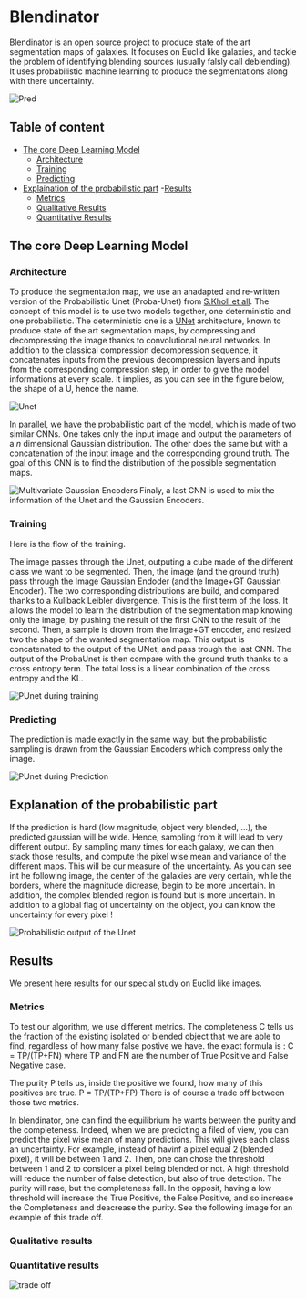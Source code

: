 # Blendinator
  

Blendinator is an open source project to produce state of the art segmentation maps of galaxies. It focuses on Euclid like galaxies, and tackle the problem of identifying blending sources (usually falsly call deblending).
It uses probabilistic machine learning to produce the segmentations along with there uncertainty.

![Pred](illustrations/blendinator.png)

## Table of content
- [The core Deep Learning Model  <a name="algo"></a>](#the-core-deep-learning-model---a-name--algo----a-)
  * [Architecture](#architecture)
  * [Training](#training)
  * [Predicting](#predicting)
- [Explaination of the probabilistic part](#explanation-of-the-probabilistic-part)
-[Results](#results)
  * [Metrics](#metrics)
  * [Qualitative Results](#qualitative-results)
  * [Quantitative Results](#quantitative-results)
 
## The core Deep Learning Model  <a name="algo"></a>


### Architecture
To produce the segmentation map, we use an anadapted and re-written version of the Probabilistic Unet (Proba-Unet) from [S.Kholl et all](https://github.com/SimonKohl/probabilistic_unet).
The concept of this model is to use two models together, one deterministic and one probabilistic. The deterministic one is a [UNet](https://arxiv.org/abs/1505.04597) architecture, known to produce state of the art segmentation maps, by compressing and decompressing the image thanks to convolutional neural networks. In addition to the classical compression decompression sequence, it concatenates inputs from the previous decompression layers and inputs from the corresponding compression step, in order to give the model informations at every scale. It implies, as you can see in the figure below, the shape of a U, hence the name.

![Unet](illustrations/Unet_scheme.png)

In parallel, we have the probabilistic part of the model, which is made of two similar CNNs. One takes only the input image and output the parameters of a $n$ dimensional Gaussian distribution. The other does the same but with a concatenation of the input image and the corresponding ground truth. The goal of this CNN is to find the distribution of the possible segmentation maps.

![Multivariate Gaussian Encoders](illustrations/Multivariate_encoders.png) Finaly, a last CNN is used to mix the information of the Unet and the Gaussian Encoders.

### Training
Here is the flow of the training. 

The image passes through the Unet, outputing a cube made of the different class we want to be segmented. Then, the image (and the ground truth) pass through the Image Gaussian Endoder (and the Image+GT Gaussian Encoder). The two corresponding distributions are build, and compared thanks to a Kullback Leibler divergence. This is the first term of the loss. It allows the model to learn the distribution of the segmentation map knowing only the image, by pushing the result of the first CNN to the result of the second.
Then, a sample is drown from the Image+GT encoder, and resized two the shape of the wanted segmentation map. This output is concatenated to the output of the UNet, and pass trough the last CNN. The output of the ProbaUnet is then compare with the ground truth thanks to a cross entropy term.
The total loss is a linear combination of the cross entropy and the KL.

![PUnet during training](illustrations/Punet_training.png)

### Predicting
The prediction is made exactly in the same way, but the probabilistic sampling is drawn from the Gaussian Encoders which compress only the image.

![PUnet during Prediction](illustrations/Punet_testing.png)

## Explanation of the probabilistic part

If the prediction is hard (low magnitude, object very blended, ...), the predicted gaussian will be wide. Hence, sampling from it will lead to very different output.
By sampling many times for each galaxy, we can then stack those results, and compute the pixel wise mean and variance of the different maps. This will be our measure of the uncertainty. As you can see int he following image, the center of the galaxies are very certain, while the borders, where the magnitude dicrease, begin to be more uncertain. In addition, the complex blended region is found but is more uncertain. In addition to a global flag of uncertainty on the object, you can know the uncertainty for every pixel !

![Probabilistic output of the Unet](illustrations/probabilistic.png)

  
## Results

We present here results for our special study on Euclid like images.
### Metrics
To test our algorithm, we use different metrics.
The completeness C tells us the fraction of the existing isolated or blended object that we are able to find, regardless of how many false postive we have. the exact formula is :
C = TP/(TP+FN)
where TP and FN are the number of True Positive and False Negative case.

The purity P tells us, inside the positive we found, how many of this positives are true.
P = TP/(TP+FP)
There is of course a trade off between those two metrics.

In blendinator, one can find the equilibrium he wants between the purity and the completeness. Indeed, when we are predicting a filed of view, you can predict the pixel wise mean of many predictions. This will gives each class an uncertainty. For example, instead of havinf a pixel equal 2 (blended pixel), it will be between 1 and 2. Then, one can chose the threshold between 1 and 2 to consider a pixel being blended or not. A high threshold will reduce the number of false detection, but also of true detection. The purity will rase, but the completeness fall. In the opposit, having a low threshold will increase the True Positive, the False Positive, and so increase the Completeness and deacrease the purity. See the following image for an example of this trade off.

### Qualitative results

### Quantitative results

![trade off](illustrations/c_p_tradeoff.png  "Trade off between the Completeness and the Purity.")
